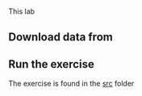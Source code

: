 # 

This lab

## Download data from 

## Run the exercise

The exercise is found in the [src](src/README.md) folder